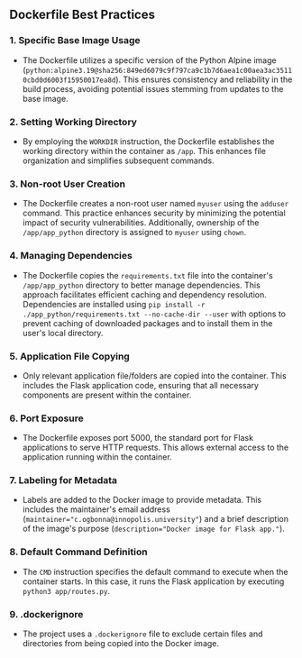 ## Dockerfile Best Practices

### 1. Specific Base Image Usage
- The Dockerfile utilizes a specific version of the Python Alpine image (`python:alpine3.19@sha256:849ed6079c9f797ca9c1b7d6aea1c00aea3ac35110cbd0d6003f15950017ea8d`). This ensures consistency and reliability in the build process, avoiding potential issues stemming from updates to the base image.

### 2. Setting Working Directory
- By employing the `WORKDIR` instruction, the Dockerfile establishes the working directory within the container as `/app`. This enhances file organization and simplifies subsequent commands.

### 3. Non-root User Creation
- The Dockerfile creates a non-root user named `myuser` using the `adduser` command. This practice enhances security by minimizing the potential impact of security vulnerabilities. Additionally, ownership of the `/app/app_python` directory is assigned to `myuser` using `chown`.

### 4. Managing Dependencies
- The Dockerfile copies the `requirements.txt` file into the container's `/app/app_python` directory to better manage dependencies. This approach facilitates efficient caching and dependency resolution. Dependencies are installed using `pip install -r ./app_python/requirements.txt --no-cache-dir --user` with options to prevent caching of downloaded packages and to install them in the user's local directory.

### 5. Application File Copying
- Only relevant application file/folders are copied into the container. This includes the Flask application code, ensuring that all necessary components are present within the container.

### 6. Port Exposure
- The Dockerfile exposes port 5000, the standard port for Flask applications to serve HTTP requests. This allows external access to the application running within the container.

### 7. Labeling for Metadata
- Labels are added to the Docker image to provide metadata. This includes the maintainer's email address (`maintainer="c.ogbonna@innopolis.university"`) and a brief description of the image's purpose (`description="Docker image for Flask app."`).

### 8. Default Command Definition
- The `CMD` instruction specifies the default command to execute when the container starts. In this case, it runs the Flask application by executing `python3 app/routes.py`.

### 9. .dockerignore
- The project uses a `.dockerignore` file to exclude certain files and directories from being copied into the Docker image.